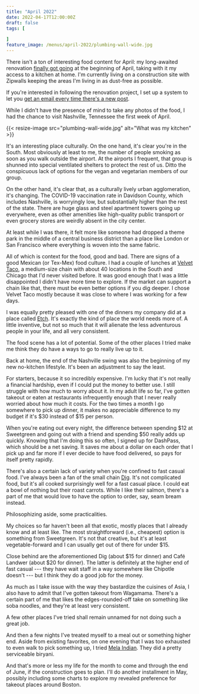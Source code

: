 ```yaml
---
title: "April 2022"
date: 2022-04-17T12:00:00Z
draft: false
tags: [
    
]
feature_image: /menus/april-2022/plumbing-wall-wide.jpg
---
```


There isn't a ton of interesting food content for April: my long-awaited renovation [finally got going](http://jkibe.github.io/kitchen145/) at the beginning of April, taking with it my access to a kitchen at home. I'm currently living on a construction site with Zipwalls keeping the areas I'm living in as dust-free as possible.

If you're interested in following the renovation project, I set up a system to let you [get an email every time there's a new post](https://landing.mailerlite.com/webforms/landing/k3e7b4).

While I didn't have the presence of mind to take any photos of the food, I had the chance to visit Nashville, Tennessee the first week of April.

{{< resize-image src="plumbing-wall-wide.jpg" alt="What was my kitchen" >}}

It's an interesting place culturally. On the one hand, it's clear you're in the South. Most obviously at least to me, the number of people smoking as soon as you walk outside the airport. At the airports I frequent, that group is shunned into special ventilated shelters to protect the rest of us. Ditto the conspicuous lack of options for the vegan and vegetarian members of our group.

On the other hand, it's clear that, as a culturally lively urban agglomeration, it's changing. The COVID-19 vaccination rate in Davidson County, which includes Nashville, is worryingly low, but substantially higher than the rest of the state. There are huge glass and steel apartment towers going up everywhere, even as other amenities like high-quality public transport or even grocery stores are weirdly absent in the city center.

At least while I was there, it felt more like someone had dropped a theme park in the middle of a central business district than a place like London or San Francisco where everything is woven into the same fabric.

All of which is context for the food, good and bad. There are signs of a good Mexican (or Tex-Mex) food culture. I had a couple of lunches at [Velvet Taco](https://www.velvettaco.com), a medium-size chain with about 40 locations in the South and Chicago that I'd never visited before. It was good enough that I was a little disappointed I didn't have more time to explore. If the market can support a chain like that, there must be even better options if you dig deeper. I chose Velvet Taco mostly because it was close to where I was working for a few days.

I was equally pretty pleased with one of the dinners my company did at a place called [Etch](https://etchrestaurant.com). It's exactly the kind of place the world needs more of. A little inventive, but not so much that it will alienate the less adventurous people in your life, and all very consistent.

The food scene has a lot of potential. Some of the other places I tried make me think they do have a ways to go to really live up to it.

Back at home, the end of the Nashville swing was also the beginning of my new no-kitchen lifestyle. It's been an adjustment to say the least.

For starters, because it so incredibly expensive. I'm lucky that it's not really a financial hardship, even if I could put the money to better use. I still struggle with how much to worry about it. In my adult life so far, I've gotten takeout or eaten at restaurants infrequently enough that I never really worried about how much it costs. For the two times a month I go somewhere to pick up dinner, it makes no appreciable difference to my budget if it's $30 instead of $15 per person.

When you're eating out every night, the difference between spending $12 at Sweetgreen and going out with a friend and spending $50 really adds up quickly. Knowing that I'm doing this so often, I signed up for DashPass, which should be a net saving. It saves me about a dollar on each order that I pick up and far more if I ever decide to have food delivered, so pays for itself pretty rapidly.

There's also a certain lack of variety when you're confined to fast casual food. I've always been a fan of the small chain [Dig](https://www.diginn.com). It's not complicated food, but it's all cooked surprisingly well for a fast casual place. I could eat a bowl of nothing but their roast carrots. While I like their salmon, there's a part of me that would love to have the option to order, say, seam bream instead.

Philosophizing aside, some practicalities.

My choices so far haven't been all that exotic, mostly places that I already know and at least like. The most straightforward (i.e., cheapest) option is something from Sweetgreen. It's not that creative, but it's at least vegetable-forward and I can usually get out of there for under $15.

Close behind are the aforementioned Dig (about $15 for dinner) and Café Landwer (about $20 for dinner). The latter is definitely at the higher end of fast casual --- they have wait staff in a way somewhere like Chipotle doesn't --- but I think they do a good job for the money.

As much as I take issue with the way they bastardize the cuisines of Asia, I also have to admit that I've gotten takeout from Wagamama. There's a certain part of me that likes the edges-rounded-off take on something like soba noodles, and they're at least very consistent.

A few other places I've tried shall remain unnamed for not doing such a great job.

And then a few nights I've treated myself to a meal out or something higher end. Aside from existing favorites, on one evening that I was too exhausted to even walk to pick something up, I tried [Mela Indian](https://www.melaboston.com). They did a pretty serviceable biryani.

And that's more or less my life for the month to come and through the end of June, if the construction goes to plan. I'll do another installment in May, possibly including some charts to explore my revealed preference for takeout places around Boston.
